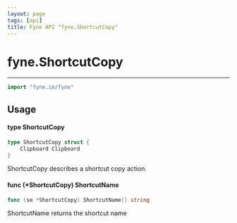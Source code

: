 ```yaml
---
layout: page
tags: [api]
title: Fyne API "fyne.ShortcutCopy"
---
```


# fyne.ShortcutCopy
---
```go
import "fyne.io/fyne"
```

## Usage

#### type ShortcutCopy

```go
type ShortcutCopy struct {
	Clipboard Clipboard
}
```

ShortcutCopy describes a shortcut copy action.

#### func (*ShortcutCopy) ShortcutName

```go
func (se *ShortcutCopy) ShortcutName() string
```
ShortcutName returns the shortcut name
